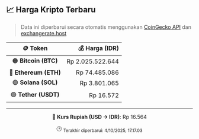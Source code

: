 

<!-- HARGA_KRIPTO -->
## 📈 Harga Kripto Terbaru

> Data ini diperbarui secara otomatis menggunakan [CoinGecko API](https://www.coingecko.com/) dan [exchangerate.host](https://exchangerate.host/)

<div align="center">

| 🪙 Token | 💰 Harga (IDR) |
|:------:|---------------:|
| 🟠 **Bitcoin (BTC)**   | Rp 2.025.522.644 |
| 🔵 **Ethereum (ETH)**  | Rp 74.485.086 |
| 🟣 **Solana (SOL)**    | Rp 3.801.065 |
| 🟢 **Tether (USDT)**   | Rp 16.572 |

---

💱 **Kurs Rupiah (USD → IDR)**: Rp 16.564

🕒 <sub>Terakhir diperbarui: 4/10/2025, 17.17.03</sub>

</div>
<!-- /HARGA_KRIPTO -->